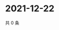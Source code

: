 # 2021-12-22

共 0 条

<!-- BEGIN WEIBO -->
<!-- 最后更新时间 Wed Dec 22 2021 10:27:58 GMT+0800 (China Standard Time) -->

<!-- END WEIBO -->
